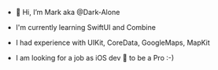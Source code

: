 - 👋 Hi, I’m Mark aka @Dark-Alone

- I'm currently learning SwiftUI and Combine
- I had experience with UIKit, CoreData, GoogleMaps, MapKit

- I am looking for a job as iOS dev 👀 to be a Pro :-)
